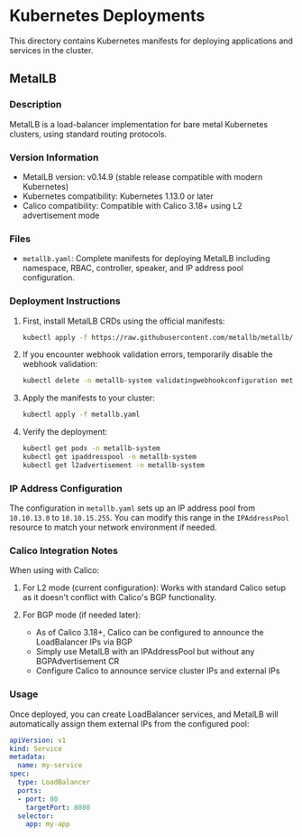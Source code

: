 # Kubernetes Deployments

This directory contains Kubernetes manifests for deploying applications and services in the cluster.

## MetalLB

### Description
MetalLB is a load-balancer implementation for bare metal Kubernetes clusters, using standard routing protocols.

### Version Information
- MetalLB version: v0.14.9 (stable release compatible with modern Kubernetes)
- Kubernetes compatibility: Kubernetes 1.13.0 or later
- Calico compatibility: Compatible with Calico 3.18+ using L2 advertisement mode

### Files
- `metallb.yaml`: Complete manifests for deploying MetalLB including namespace, RBAC, controller, speaker, and IP address pool configuration.

### Deployment Instructions
1. First, install MetalLB CRDs using the official manifests:
   ```bash
   kubectl apply -f https://raw.githubusercontent.com/metallb/metallb/v0.14.9/config/manifests/metallb-native.yaml
   ```

2. If you encounter webhook validation errors, temporarily disable the webhook validation:
   ```bash
   kubectl delete -n metallb-system validatingwebhookconfiguration metallb-webhook-configuration
   ```

3. Apply the manifests to your cluster:
   ```bash
   kubectl apply -f metallb.yaml
   ```

4. Verify the deployment:
   ```bash
   kubectl get pods -n metallb-system
   kubectl get ipaddresspool -n metallb-system
   kubectl get l2advertisement -n metallb-system
   ```

### IP Address Configuration
The configuration in `metallb.yaml` sets up an IP address pool from `10.10.13.0` to `10.10.15.255`. 
You can modify this range in the `IPAddressPool` resource to match your network environment if needed.

### Calico Integration Notes
When using with Calico:

1. For L2 mode (current configuration): Works with standard Calico setup as it doesn't conflict with Calico's BGP functionality.

2. For BGP mode (if needed later):
   - As of Calico 3.18+, Calico can be configured to announce the LoadBalancer IPs via BGP
   - Simply use MetalLB with an IPAddressPool but without any BGPAdvertisement CR
   - Configure Calico to announce service cluster IPs and external IPs

### Usage
Once deployed, you can create LoadBalancer services, and MetalLB will automatically assign them external IPs from the configured pool:

```yaml
apiVersion: v1
kind: Service
metadata:
  name: my-service
spec:
  type: LoadBalancer
  ports:
  - port: 80
    targetPort: 8080
  selector:
    app: my-app
``` 